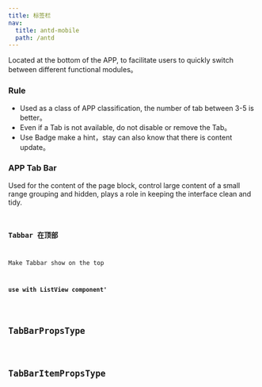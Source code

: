 ```yaml
---
title: 标签栏
nav:
  title: antd-mobile
  path: /antd
---
```


Located at the bottom of the APP, to facilitate users to quickly switch between different functional modules。

### Rule
- Used as a class of APP classification, the number of tab between 3-5 is better。
- Even if a Tab is not available, do not disable or remove the Tab。
- Use Badge make a hint，stay can also know that there is content update。

### APP Tab Bar
Used for the content of the page block, control large content of a small range grouping and hidden, plays a role in keeping the interface clean and tidy.
<code src="./demos/basic.tsx" />

### Tabbar 在顶部
Make Tabbar show on the top
<code src="./demos/top-tabbar.tsx" />

### use with ListView component'
<code src="./demos/listview-tabbar.tsx" />

# TabBarPropsType
<API src="./index.tsx"/>

# TabBarItemPropsType
<API src="./tabItem.tsx" exports='["default"]'/>